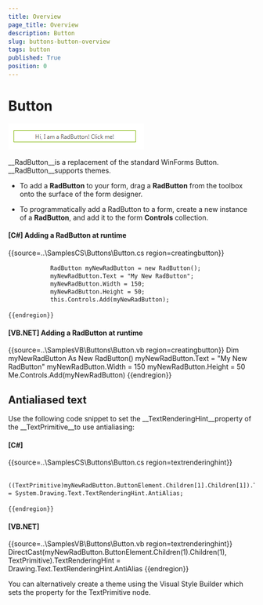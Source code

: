 ```yaml
---
title: Overview
page_title: Overview
description: Button
slug: buttons-button-overview
tags: button
published: True
position: 0
---
```


# Button

![buttons-button-overview 001](images/buttons-button-overview001.png)

__RadButton__is a replacement of the standard WinForms Button. __RadButton__supports themes.
        

* To add a __RadButton__ to your form, drag a __RadButton__ from the toolbox onto the surface of the form designer.

* To programmatically add a RadButton to a form, create a new instance of a __RadButton__, and add it to the form __Controls__ collection.

#### __[C#] Adding a RadButton at runtime__

{{source=..\SamplesCS\Buttons\Button.cs region=creatingbutton}}
	
	            RadButton myNewRadButton = new RadButton();
	            myNewRadButton.Text = "My New RadButton";
	            myNewRadButton.Width = 150;
	            myNewRadButton.Height = 50;
	            this.Controls.Add(myNewRadButton);
	
	{{endregion}}



#### __[VB.NET] Adding a RadButton at runtime__

{{source=..\SamplesVB\Buttons\Button.vb region=creatingbutton}}
	        Dim myNewRadButton As New RadButton()
	        myNewRadButton.Text = "My New RadButton"
	        myNewRadButton.Width = 150
	        myNewRadButton.Height = 50
	        Me.Controls.Add(myNewRadButton)
	{{endregion}}



## Antialiased text

Use the following code snippet to set the __TextRenderingHint__property of the __TextPrimitive__to use antialiasing:
        

#### __[C#]__

{{source=..\SamplesCS\Buttons\Button.cs region=textrenderinghint}}
	
	            ((TextPrimitive)myNewRadButton.ButtonElement.Children[1].Children[1]).TextRenderingHint = System.Drawing.Text.TextRenderingHint.AntiAlias;
	
	{{endregion}}



#### __[VB.NET]__

{{source=..\SamplesVB\Buttons\Button.vb region=textrenderinghint}}
	        DirectCast(myNewRadButton.ButtonElement.Children(1).Children(1), TextPrimitive).TextRenderingHint = Drawing.Text.TextRenderingHint.AntiAlias
	{{endregion}}



You can alternatively create a theme using the Visual Style Builder which sets the property for the TextPrimitive node.
        

